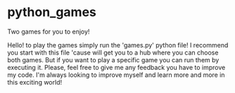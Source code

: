 # python_games
Two games for you to enjoy!

Hello! to play the games simply run the 'games.py' python file! I recommend you start with this file 'cause will get you to a hub where you can choose both games.
But if you want to play a specific game you can run them by executing it.
Please, feel free to give me any feedback you have to improve my code. I'm always looking to improve myself and learn more and more in this exciting world!
